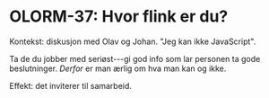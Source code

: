# OLORM-37: Hvor flink er du?

Kontekst: diskusjon med Olav og Johan.
"Jeg kan ikke JavaScript".

Ta de du jobber med seriøst---gi god info som lar personen ta gode beslutninger.
_Derfor_ er man ærlig om hva man kan og ikke.

Effekt: det inviterer til samarbeid.

